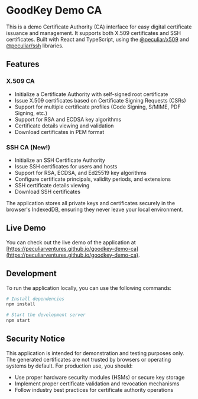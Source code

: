 # GoodKey Demo CA

This is a demo Certificate Authority (CA) interface for easy digital certificate
issuance and management. It supports both X.509 certificates and SSH certificates.
Built with React and TypeScript, using the [@peculiar/x509](https://github.com/PeculiarVentures/x509)
and [@peculiar/ssh](https://github.com/PeculiarVentures/ssh) libraries.

## Features

### X.509 CA

- Initialize a Certificate Authority with self-signed root certificate
- Issue X.509 certificates based on Certificate Signing Requests (CSRs)
- Support for multiple certificate profiles (Code Signing, S/MIME, PDF Signing, etc.)
- Support for RSA and ECDSA key algorithms
- Certificate details viewing and validation
- Download certificates in PEM format

### SSH CA (New!)

- Initialize an SSH Certificate Authority
- Issue SSH certificates for users and hosts
- Support for RSA, ECDSA, and Ed25519 key algorithms
- Configure certificate principals, validity periods, and extensions
- SSH certificate details viewing
- Download SSH certificates

The application stores all private keys and certificates securely in the browser's IndexedDB,
ensuring they never leave your local environment.

## Live Demo

You can check out the live demo of the application at
[https://peculiarventures.github.io/goodkey-demo-ca](https://peculiarventures.github.io/goodkey-demo-ca).

## Development

To run the application locally, you can use the following commands:

```sh
# Install dependencies
npm install

# Start the development server
npm start
```

## Security Notice

This application is intended for demonstration and testing purposes only. The generated
certificates are not trusted by browsers or operating systems by default. For production
use, you should:

- Use proper hardware security modules (HSMs) or secure key storage
- Implement proper certificate validation and revocation mechanisms
- Follow industry best practices for certificate authority operations

